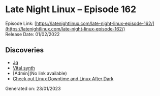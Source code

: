 # Late Night Linux – Episode 162
Episode Link: [https://latenightlinux.com/late-night-linux-episode-162/](https://latenightlinux.com/late-night-linux-episode-162/)  
Release Date: 01/02/2022
## Discoveries
* [Jq](https://stedolan.github.io/jq/)
* [Vital synth](https://vital.audio/)
* [Admin](No link available)
* [Check out Linux Downtime and Linux After Dark](https://latenightlinux.com/linux-downtime-episode-39/)

Generated on: 23/01/2023